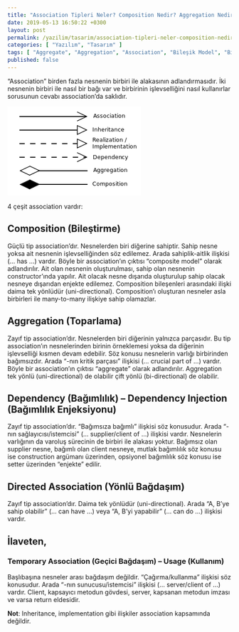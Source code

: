 ```yaml
---
title: "Association Tipleri Neler? Composition Nedir? Aggregation Nedir? Dependency Injection Nedir?"
date: 2019-05-13 16:50:22 +0300
layout: post
permalink: /yazilim/tasarim/association-tipleri-neler-composition-nedir-aggregation-nedir-dependency-injection-nedir
categories: [ "Yazılım", "Tasarım" ]
tags: [ "Aggregate", "Aggregation", "Association", "Bileşik Model", "Bileştirme", "Colleague", "Composite Model", "Composition", "Dependency Injection", "Relationship", "Toparlama" ]
published: false
---
```


“Association” birden fazla nesnenin birbiri ile alakasının adlandırmasıdır. İki nesnenin birbiri ile nasıl bir bağı var ve birbirinin işlevselliğini nasıl kullanırlar sorusunun cevabı association’da saklıdır.

![Relation Types](/assets/img/2019/05/relation-types-1.png "Relation Types")

4 çeşit association vardır:

## Composition (Bileştirme)

Güçlü tip association’dır. Nesnelerden biri diğerine sahiptir. Sahip nesne yoksa ait nesnenin işlevselliğinden söz edilemez. Arada sahiplik-aitlik ilişkisi (… has …) vardır. Böyle bir association’ın çıktısı “composite model” olarak adlandırılır. Ait olan nesnenin oluşturulması, sahip olan nesnenin constructor’ında yapılır. Ait olacak nesne dışarıda oluşturulup sahip olacak nesneye dışarıdan enjekte edilemez. Composition bileşenleri arasındaki ilişki daima tek yönlüdür (uni-directional). Composition’ı oluşturan nesneler asla birbirleri ile many-to-many ilişkiye sahip olamazlar.

## Aggregation (Toparlama)

Zayıf tip association’dır. Nesnelerden biri diğerinin yalnızca parçasıdır. Bu tip association’ın nesnelerinden birinin örneklemesi yoksa da diğerinin işlevselliği kısmen devam edebilir. Söz konusu nesnelerin varlığı birbirinden bağımsızdır. Arada “-nın kritik parçası” ilişkisi (… crucial part of …) vardır. Böyle bir association’ın çıktısı “aggregate” olarak adlandırılır. Aggregation tek yönlü (uni-directional) de olabilir çift yönlü (bi-directional) de olabilir.

## Dependency (Bağımlılık) – Dependency Injection (Bağımlılık Enjeksiyonu)

Zayıf tip association’dır. “Bağımsıza bağımlı” ilişkisi söz konusudur. Arada “-nın sağlayıcısı/istemcisi” (… supplier/client of …) ilişkisi vardır. Nesnelerin varlığının da varoluş sürecinin de birbiri ile alakası yoktur. Bağımsız olan supplier nesne, bağımlı olan client nesneye, mutlak bağımlılık söz konusu ise construction argümanı üzerinden, opsiyonel bağımlılık söz konusu ise setter üzerinden “enjekte” edilir.

## Directed Association (Yönlü Bağdaşım)

Zayıf tip association’dır. Daima tek yönlüdür (uni-directional). Arada “A, B’ye sahip olabilir” (… can have …) veya “A, B’yi yapabilir” (… can do …) ilişkisi vardır.

## İlaveten,

### Temporary Association (Geçici Bağdaşım) – Usage (Kullanım)

Başlıbaşına nesneler arası bağdaşım değildir. “Çağırma/kullanma” ilişkisi söz konusudur. Arada “-nın sunucusu/istemcisi” ilişkisi (… server/client of …) vardır. Client, kapsayıcı metodun gövdesi, server, kapsanan metodun imzası ve varsa return eldesidir.

**Not**: Inheritance, implementation gibi ilişkiler association kapsamında değildir.